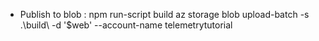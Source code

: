 - Publish to blob : 
npm run-script build
az storage blob upload-batch -s .\build\ -d '$web' --account-name telemetrytutorial

